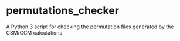 # permutations_checker
A Python 3 script for checking the permutation files generated by the CSM/CCM calculations
